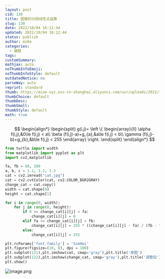 ```yaml
---
layout: post
cid: 130
title: 图像的分段线性点运算
slug: 130
date: 2022/10/04 16:12:44
updated: 2022/10/04 16:12:44
status: publish
author: mi0e
categories: 
  - 编程
tags: 
customSummary: 
mathjax: auto
noThumbInfoEmoji: 
noThumbInfoStyle: default
outdatedNotice: no
parseWay: auto
reprint: standard
thumb: https://mioe-xyz.oss-cn-shanghai.aliyuncs.com/usr/uploads/2022/10/2395936215.png
thumbChoice: default
thumbDesc: 
thumbSmall: 
thumbStyle: default
math: true
---
```




$$
\begin{align*}
\begin{split}
g(i,j)= \left \{
\begin{array}{ll}
\alpha f(i,j),&0\le f(i,j) < a\\
\beta (f(i,j)-a)+g_{a},&a\le f(i,j) < b\\
\gamma  (f(i,j)-b)+g_{b},&b\le f(i,j) < 255
\end{array}
\right.
\end{split}
\end{align*}
$$

```python
from turtle import width
from matplotlib import pyplot as plt
import cv2,matplotlib

fa, fb = 80, 200
a, b, c = 1.1, 1.2, 1.3
cat = cv2.imread("cat.jpg")
cat = cv2.cvtColor(cat, cv2.COLOR_BGR2GRAY)
change_cat = cat.copy()
width = cat.shape[0]
height = cat.shape[1]

for i in range(0, width):
    for j in range(0, height):
        if 0 <= change_cat[i][j] < fa:
            change_cat[i][j] = 0
        elif fa <= change_cat[i][j] < fb:
            change_cat[i][j] = 255 * ((change_cat[i][j] - fa) / (fb - fa))
        else:
            change_cat[i][j] = 255

plt.rcParams['font.family'] = 'SimHei' 
plt.figure(figsize=(10, 8), dpi = 100)
plt.subplot(121),plt.imshow(cat, cmap='gray'),plt.title('原图')
plt.subplot(122),plt.imshow(change_cat, cmap='gray'),plt.title('调整后')
plt.show()
```

![image.png](https://mioe-xyz.oss-cn-shanghai.aliyuncs.com/usr/uploads/2022/10/2395936215.png)
